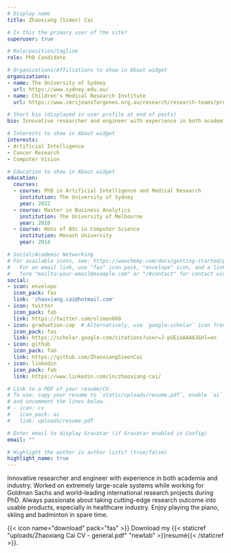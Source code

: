 ```yaml
---
# Display name
title: Zhaoxiang (Simon) Cai

# Is this the primary user of the site?
superuser: true

# Role/position/tagline
role: PhD Candidate

# Organizations/Affiliations to show in About widget
organizations:
- name: The University of Sydney
  url: https://www.sydney.edu.au/
- name: Children's Medical Research Institute
  url: https://www.cmrijeansforgenes.org.au/research/research-teams/procan

# Short bio (displayed in user profile at end of posts)
bio: Innovative researcher and engineer with experience in both academia and industry.

# Interests to show in About widget
interests:
- Artificial Intelligence
- Cancer Research
- Computer Vision

# Education to show in About widget
education:
  courses:
  - course: PhD in Artificial Intelligence and Medical Research
    institution: The University of Sydney
    year: 2022
  - course: Master in Business Analytics
    institution: The University of Melbourne
    year: 2018
  - course: Hons of BSc in Computer Science
    institution: Monash University
    year: 2014

# Social/Academic Networking
# For available icons, see: https://wowchemy.com/docs/getting-started/page-builder/#icons
#   For an email link, use "fas" icon pack, "envelope" icon, and a link in the
#   form "mailto:your-email@example.com" or "/#contact" for contact widget.
social:
- icon: envelope
  icon_pack: fas
  link: 'zhaoxiang.cai@hotmail.com'
- icon: twitter
  icon_pack: fab
  link: https://twitter.com/olimon660
- icon: graduation-cap  # Alternatively, use `google-scholar` icon from `ai` icon pack
  icon_pack: fas
  link: https://scholar.google.com/citations?user=J-pGEioAAAAJ&hl=en
- icon: github
  icon_pack: fab
  link: https://github.com/ZhaoxiangSimonCai
- icon: linkedin
  icon_pack: fab
  link: https://www.linkedin.com/in/zhaoxiang-cai/

# Link to a PDF of your resume/CV.
# To use: copy your resume to `static/uploads/resume.pdf`, enable `ai` icons in `params.toml`, 
# and uncomment the lines below.
# - icon: cv
#   icon_pack: ai
#   link: uploads/resume.pdf

# Enter email to display Gravatar (if Gravatar enabled in Config)
email: ""

# Highlight the author in author lists? (true/false)
highlight_name: true
---
```


Innovative researcher and engineer with experience in both academia and industry. Worked on extremely large-scale systems while working for Goldman Sachs and world-leading international research projects during PhD. Always passionate about taking cutting-edge research outcome into usable products, especially in healthcare industry. Enjoy playing the piano, skiing and badminton in spare time.

{{< icon name="download" pack="fas" >}} Download my {{< staticref "uploads/Zhaoxiang Cai CV - general.pdf" "newtab" >}}resumé{{< /staticref >}}.
